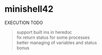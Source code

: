 # minishell42

EXECUTION TODO

> support built ins in heredoc  
> fix return status for some processes  
> better managing of variables and status  
> bonus  

